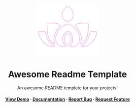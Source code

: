 <div align="center">

  <img src="read_me/logo.png" alt="logo" width="200" height="auto" />
  <h1>Awesome Readme Template</h1>

  <p>
    An awesome README template for your projects! 
  </p>


<!-- Badges -->


<h4>
    <a href="https://github.com/Louis3797/awesome-readme-template/">View Demo</a>
  <span> · </span>
    <a href="https://github.com/Louis3797/awesome-readme-template">Documentation</a>
  <span> · </span>
    <a href="https://github.com/Louis3797/awesome-readme-template/issues/">Report Bug</a>
  <span> · </span>
    <a href="https://github.com/Louis3797/awesome-readme-template/issues/">Request Feature</a>
  </h4>
</div>
